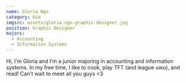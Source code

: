 ```yaml
---
name: Gloria Ngo
category: bio
imgsrc: assets/gloria-ngo-graphic-designer.jpg
position: Graphic Designer
majors:
  - Accounting
  - Information Systems
---
```

Hi, I'm Gloria and I'm a junior majoring in accounting and information systems. In my free time, I like to cook, play TFT (and league uwu), and read! Can't wait to meet all you guys <3